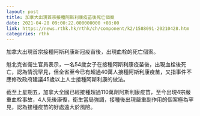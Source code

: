 ```yaml
---
layout: post
title: 加拿大出現首宗接種阿斯利康疫苗後死亡個案
date: 2021-04-28 09:00:22.000000000 +08:00
link: https://news.rthk.hk/rthk/ch/component/k2/1588091-20210428.htm
categories: rthk
---
```


加拿大出現首宗接種阿斯利康新冠疫苗後，出現血栓的死亡個案。

魁北克省衛生官員表示，一名54歲女子在接種阿斯利康疫苗後，出現血栓後死亡，認為情況罕見，但全省至今已有超過40萬人接種阿斯利康疫苗，又指事件不應修改政府建議45歲以上人士接種阿斯利康的做法。

截至上星期五，加拿大全國已經接種超過110萬劑阿斯利康疫苗，至今出現4宗嚴重血栓事故，4人先後康復，衛生當局強調，接種後出現嚴重副作用的個案極為罕見，認為接種疫苗的好處遠大於風險。
